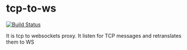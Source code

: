 # tcp-to-ws

[![Build Status](https://travis-ci.org/Fleischers/tcp-to-ws.svg?branch=master)](https://travis-ci.org/Fleischers/tcp-to-ws)

It is tcp to websockets proxy. It listen for TCP messages and retranslates them to WS
